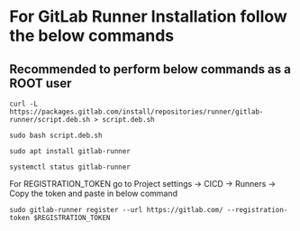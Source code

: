 # For GitLab Runner Installation follow the below commands

Recommended to perform below commands as a ROOT user
----------------------------------------------------------------------------------------------
   
```
curl -L https://packages.gitlab.com/install/repositories/runner/gitlab-runner/script.deb.sh > script.deb.sh
```
```
sudo bash script.deb.sh
```
```
sudo apt install gitlab-runner
```
```
systemctl status gitlab-runner
```
For REGISTRATION_TOKEN go to Project settings -> CICD -> Runners -> Copy the token and paste in below command
```
sudo gitlab-runner register --url https://gitlab.com/ --registration-token $REGISTRATION_TOKEN
```
 
